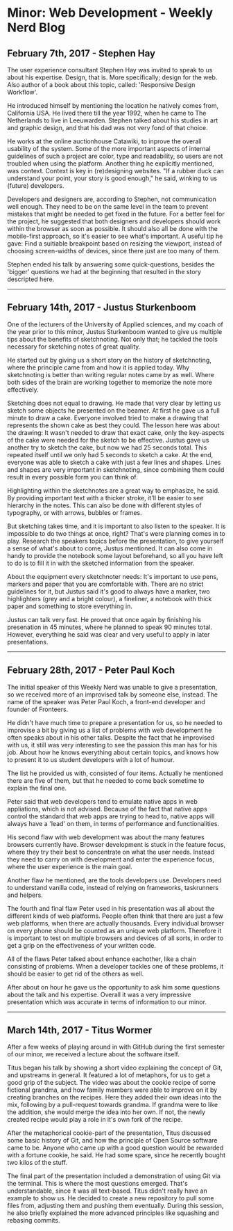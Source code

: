 # Minor: Web Development - Weekly Nerd Blog

## February 7th, 2017 - Stephen Hay

The user experience consultant Stephen Hay was invited to speak to us about his expertise. Design, that is. More specifically; design for the web. Also author of a book about this topic, called: 'Responsive Design Workflow'.

He introduced himself by mentioning the location he natively comes from, California USA. He lived there till the year 1992, when he came to The Netherlands to live in Leeuwarden.
Stephen talked about his studies in art and graphic design, and that his dad was not very fond of that choice.

He works at the online auctionhouse Catawiki, to inprove the overall usability of the system. Some of the more important aspects of internal guidelines of such a project are color, type and readability, so users are not troubled when using the platform. Another thing he explicitly mentioned, was context. Context is key in (re)designing websites. "If a rubber duck can understand your point, your story is good enough," he said, winking to us (future) developers.

Developers and designers are, according to Stephen, not communication well enough. They need to be on the same level in the team to prevent mistakes that might be needed to get fixed in the future.
For a better feel for the project, he suggested that both designers and developers should work within the browser as soon as possible. It should also all be done with the mobile-first approach, so it's easier to see what's important. A useful tip he gave: Find a suitiable breakpoint based on resizing the viewport, instead of choosing screen-widths of devices, since there just are too many of them.

Stephen ended his talk by answering some quick-questions, besides the 'bigger' questions we had at the beginning that resulted in the story descripted here.

---

## February 14th, 2017 - Justus Sturkenboom

One of the lecturers of the University of Applied sciences, and my coach of the year prior to this minor, Justus Sturkenboom wanted to give us multiple tips about the benefits of sketchnoting. Not only that; he tackled the tools necessary for sketching notes of great quality.

He started out by giving us a short story on the history of sketchnoting, where the principle came from and how it is applied today. Why sketchnoting is better than writing regular notes came by as well. Where both sides of the brain are working together to memorize the note more effectively.

Sketching does not equal to drawing. He made that very clear by letting us sketch some objects he presented on the beamer. At first he gave us a full minute to draw a cake. Everyone involved tried to make a drawing that represents the shown cake as best they could.
The lesson here was about the drawing: It wasn't needed to draw that exact cake, only the key-aspects of the cake were needed for the sketch to be effective.
Justus gave us another try to sketch the cake, but now we had 25 seconds total. This repeated itself until we only had 5 seconds to sketch a cake. At the end, everyone was able to sketch a cake with just a few lines and shapes.
Lines and shapes are very important in sketchnoting, since combining them could result in every possible form you can think of.

Highlighting within the sketchnotes are a great way to emphasize, he said. By providing important text with a thicker stroke, it'll be easier to see hierarchy in the notes. This can also be done with different styles of typography, or with arrows, bubbles or frames.

But sketching takes time, and it is important to also listen to the speaker. It is impossible to do two things at once, right? That's were planning comes in to play. Research the speakers topics before the presentation, to give yourself a sense of what's about to come, Justus mentioned.
It can also come in handy to provide the notebook some layout beforehand, so all you have left to do is to fill it in with the sketched information from the speaker.

About the equipment every sketchnoter needs: It's important to use pens, markers and paper that you are comfortable with. There are no strict guidelines for it, but Justus said it's good to always have a marker, two highlighters (grey and a bright colour), a fineliner, a notebook with thick paper and something to store everything in.

Justus can talk very fast. He proved that once again by finishing his presenation in 45 minutes, where he planned to speak 90 minutes total. However, everything he said was clear and very useful to apply in later presentations.

---

## February 28th, 2017 - Peter Paul Koch

The initial speaker of this Weekly Nerd was unable to give a presentation, so we received more of an improvised talk by someone else, instead.
The name of the speaker was Peter Paul Koch, a front-end developer and founder of Fronteers.

He didn't have much time to prepare a presentation for us, so he needed to improvise a bit by giving us a list of problems with web development he often speaks about in his other talks.
Despite the fact that he improvised with us, it still was very interesting to see the passion this man has for his job. About how he knows everything about certain topics, and knows how to present it to us student developers with a lot of humour.

The list he provided us with, consisted of four items. Actually he mentioned there are five of them, but that he needed to come back sometime to explain the final one.

Peter said that web developers tend to emulate native apps in web appliations, which is not advised. Because of the fact that native apps control the standard that web apps are trying to head to, native apps will always have a 'lead' on them, in terms of performance and functionalities.

His second flaw with web development was about the many features browsers currently have. Browser development is stuck in the feature focus, where they try their best to concentrate on what the user needs. Instead they need to carry on with development and enter the experience focus, where the user experience is the main goal.

Another flaw he mentioned, are the tools developers use. Developers need to understand vanilla code, instead of relying on frameworks, taskrunners and helpers.

The fourth and final flaw Peter used in his presentation was all about the different kinds of web platforms. People often think that there are just a few web platforms, when there are actually thousands. Every individual browser on every phone should be counted as an unique web platform. Therefore it is important to test on multiple browsers and devices of all sorts, in order to get a grip on the effectiveness of your written code.

All of the flaws Peter talked about enhance eachother, like a chain consisting of problems. When a developer tackles one of these problems, it should be easier to get rid of the others as well.

After about on hour he gave us the opportunity to ask him some questions about the talk and his expertise. Overall it was a very impressive presentation which was accurate in terms of information to our minor.

---

## March 14th, 2017 - Titus Wormer

After a few weeks of playing around in with GitHub during the first semester of our minor, we received a lecture about the software itself.

Titus began his talk by showing a short video explaining the concept of Git, and upstreams in general. It featured a lot of metaphors, for us to get a good grip of the subject. The video was about the cookie recipe of some fictional grandma, and how family members were able to improve on it by creating branches on the recipes. Here they added their own ideas into the mix, following by a pull-request towards grandma.
If grandma were to like the addition, she would merge the idea into her own. If not, the newly created recipe would play a role in it's own fork of the recipe.

After the metaphorical cookie-part of the presentation, Titus discussed some basic history of Git, and how the principle of Open Source software came to be.
Anyone who came up with a good question would be rewarded with a fortune cookie, he said. He had some spare, since he recently bought two kilos of the stuff.

The final part of the presentation included a demonstration of using Git via the terminal. This is where the most questions emerged. That's understandable, since it was all text-based.
Titus didn't really have an example to show us. He decided to create a new repository to pull some files from, adjusting them and pushing them eventually.
During this session, he also briefly explained the more advanced principles like squashing and rebasing commits.
